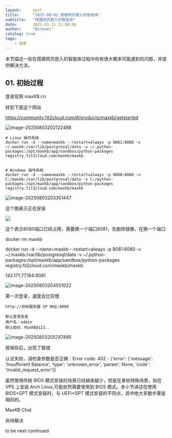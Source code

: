 ```yaml
---
layout:     post
title:      "2025-08-03 搭建网页嵌入的智能体"
subtitle:   "搭建网页嵌入的智能体"
date:       2025-03-11 21:00:06
author:     "Nickwei"
catalog: true
tags:
    - 随笔
---
```






本节描述一些在搭建网页嵌入的智能体过程中你有很大概率可能遇到的问题，并提供解决方法。



## 01. 初始过程

登录官网 maxKB.cn

转到下面这个网站

https://community.fit2cloud.com/#/products/maxkb/getstarted



![image-20250803202122488](https://typora2007.oss-cn-beijing.aliyuncs.com/image_for_typora/image-20250803202122488.png)



```
# Linux 操作系统
docker run -d --name=maxkb --restart=always -p 8081:8080 -v ~/.maxkb:/var/lib/postgresql/data -v ~/.python-packages:/opt/maxkb/app/sandbox/python-packages registry.fit2cloud.com/maxkb/maxkb
    
```



```
# Windows 操作系统
docker run -d --name=maxkb --restart=always -p 8080:8080 -v C:/maxkb:/var/lib/postgresql/data -v C:/python-packages:/opt/maxkb/app/sandbox/python-packages registry.fit2cloud.com/maxkb/maxkb
```







![image-20250803203351447](https://typora2007.oss-cn-beijing.aliyuncs.com/image_for_typora/image-20250803203351447.png)

这个图表示正在安装



![](https://typora2007.oss-cn-beijing.aliyuncs.com/image_for_typora/image-20250803203619818.png)

这个表示8080端口已经占用，需要换一个端口8081，先删除镜像，在换一个端口

 docker rm maxkb

docker run -d --name=maxkb --restart=always -p 8081:8080 -v ~/.maxkb:/var/lib/postgresql/data -v ~/.python-packages:/opt/maxkb/app/sandbox/python-packages registry.fit2cloud.com/maxkb/maxkb



142.171.77.164:8081



![image-20250803204551022](https://typora2007.oss-cn-beijing.aliyuncs.com/image_for_typora/image-20250803204551022.png)

第一次登录，速度会比较慢

```
http://目标服务器 IP 地址:8080
    
默认登录信息
用户名：admin
默认密码：MaxKB@123..
```





![image-20250803205747495](https://typora2007.oss-cn-beijing.aliyuncs.com/image_for_typora/image-20250803205747495.png)







按保存后，出现了报错

认证失败，请检查参数是否正确：Error code: 402 - {'error': {'message': 'Insufficient Balance', 'type': 'unknown_error', 'param': None, 'code': 'invalid_request_error'}}



虽然使用传统 BIOS 模式安装的场景已经越来越少，但是在某些特殊场景，如在 VPS 上安装 Arch Linux,可能依然需要使用到 BIOS 模式。本小节讲述在使用 BIOS+GPT 模式安装时，与 UEFI+GPT 模式安装的不同点，其中绝大多数步骤是相同的。

MaxKB Chat



尚待解决 

to be next continued





